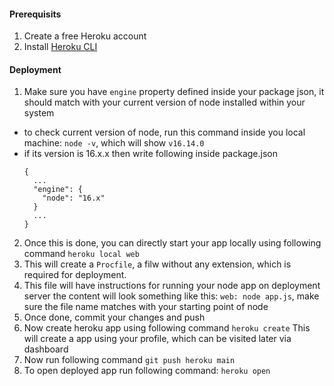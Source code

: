 #### Prerequisits
1. Create a free Heroku account
2. Install [Heroku CLI](https://cli.heroku.com/)

#### Deployment

1. Make sure you have `engine` property defined inside your package json, it should match with your current version of node installed within your system
  - to check current version of node, run this command inside you local machine: `node -v`, which will show `v16.14.0`
  - if its version is 16.x.x then write following inside package.json
    ```
    {
      ...
      "engine": {
        "node": "16.x"
      }
      ...
    }
    ```
2. Once this is done, you can directly start your app locally using following command
  `heroku local web`
3. This will create a `Procfile`, a filw without any extension, which is required for deployment.
4. This file will have instructions for running your node app on deployment server
   the content will look something like this: `web: node app.js`, make sure the file name matches with your starting point of node
5. Once done, commit your changes and push
6. Now create heroku app using following command
   `heroku create`
   This will create a app using your profile, which can be visited later via dashboard
7. Now run following command 
   `git push heroku main`
8. To open deployed app run following command:
   `heroku open`
